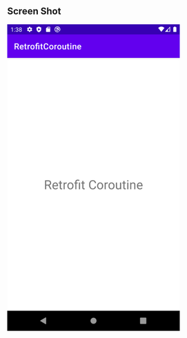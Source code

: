 ## Screen Shot
<img src="https://github.com/bilkeonur/AndroidExamples/blob/main/Kotlin/RetrofitCoroutine/app/src/main/res/drawable/screenshot.png" width="400">
